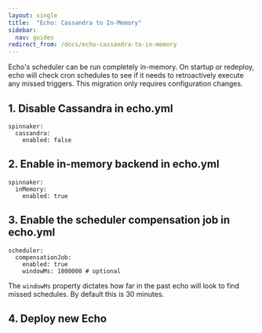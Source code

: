 ```yaml
---
layout: single
title:  "Echo: Cassandra to In-Memory"
sidebar:
  nav: guides
redirect_from: /docs/echo-cassandra-to-in-memory
---
```




Echo's scheduler can be run completely in-memory. On startup or redeploy, echo will check cron schedules to see if it needs to retroactively execute any missed triggers. This migration only requires configuration changes.

## 1. Disable Cassandra in echo.yml

```
spinnaker:
  cassandra:
    enabled: false
```

## 2. Enable in-memory backend in echo.yml

```
spinnaker:
  inMemory:
    enabled: true
```

## 3. Enable the scheduler compensation job in echo.yml

```
scheduler:
  compensationJob:
    enabled: true
    windowMs: 1800000 # optional
```

The `windowMs` property dictates how far in the past echo will look to find missed schedules. By default this is 30 minutes.

## 4. Deploy new Echo
